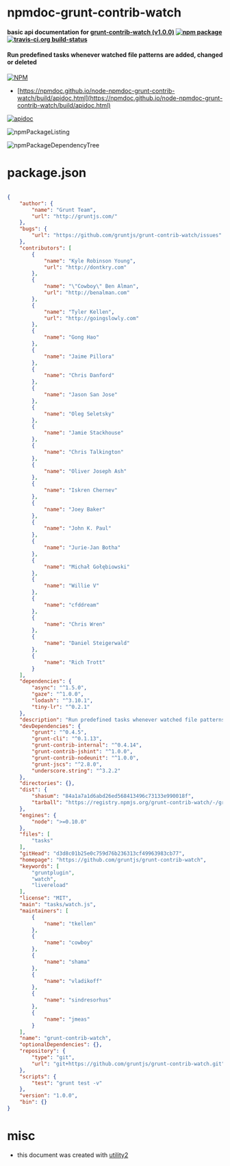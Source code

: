 # npmdoc-grunt-contrib-watch

#### basic api documentation for  [grunt-contrib-watch (v1.0.0)](https://github.com/gruntjs/grunt-contrib-watch)  [![npm package](https://img.shields.io/npm/v/npmdoc-grunt-contrib-watch.svg?style=flat-square)](https://www.npmjs.org/package/npmdoc-grunt-contrib-watch) [![travis-ci.org build-status](https://api.travis-ci.org/npmdoc/node-npmdoc-grunt-contrib-watch.svg)](https://travis-ci.org/npmdoc/node-npmdoc-grunt-contrib-watch)

#### Run predefined tasks whenever watched file patterns are added, changed or deleted

[![NPM](https://nodei.co/npm/grunt-contrib-watch.png?downloads=true&downloadRank=true&stars=true)](https://www.npmjs.com/package/grunt-contrib-watch)

- [https://npmdoc.github.io/node-npmdoc-grunt-contrib-watch/build/apidoc.html](https://npmdoc.github.io/node-npmdoc-grunt-contrib-watch/build/apidoc.html)

[![apidoc](https://npmdoc.github.io/node-npmdoc-grunt-contrib-watch/build/screenCapture.buildCi.browser.%252Ftmp%252Fbuild%252Fapidoc.html.png)](https://npmdoc.github.io/node-npmdoc-grunt-contrib-watch/build/apidoc.html)

![npmPackageListing](https://npmdoc.github.io/node-npmdoc-grunt-contrib-watch/build/screenCapture.npmPackageListing.svg)

![npmPackageDependencyTree](https://npmdoc.github.io/node-npmdoc-grunt-contrib-watch/build/screenCapture.npmPackageDependencyTree.svg)



# package.json

```json

{
    "author": {
        "name": "Grunt Team",
        "url": "http://gruntjs.com/"
    },
    "bugs": {
        "url": "https://github.com/gruntjs/grunt-contrib-watch/issues"
    },
    "contributors": [
        {
            "name": "Kyle Robinson Young",
            "url": "http://dontkry.com"
        },
        {
            "name": "\"Cowboy\" Ben Alman",
            "url": "http://benalman.com"
        },
        {
            "name": "Tyler Kellen",
            "url": "http://goingslowly.com"
        },
        {
            "name": "Gong Hao"
        },
        {
            "name": "Jaime Pillora"
        },
        {
            "name": "Chris Danford"
        },
        {
            "name": "Jason San Jose"
        },
        {
            "name": "Oleg Seletsky"
        },
        {
            "name": "Jamie Stackhouse"
        },
        {
            "name": "Chris Talkington"
        },
        {
            "name": "Oliver Joseph Ash"
        },
        {
            "name": "Iskren Chernev"
        },
        {
            "name": "Joey Baker"
        },
        {
            "name": "John K. Paul"
        },
        {
            "name": "Jurie-Jan Botha"
        },
        {
            "name": "Michał Gołębiowski"
        },
        {
            "name": "Willie V"
        },
        {
            "name": "cfddream"
        },
        {
            "name": "Chris Wren"
        },
        {
            "name": "Daniel Steigerwald"
        },
        {
            "name": "Rich Trott"
        }
    ],
    "dependencies": {
        "async": "^1.5.0",
        "gaze": "^1.0.0",
        "lodash": "^3.10.1",
        "tiny-lr": "^0.2.1"
    },
    "description": "Run predefined tasks whenever watched file patterns are added, changed or deleted",
    "devDependencies": {
        "grunt": "^0.4.5",
        "grunt-cli": "^0.1.13",
        "grunt-contrib-internal": "^0.4.14",
        "grunt-contrib-jshint": "^1.0.0",
        "grunt-contrib-nodeunit": "^1.0.0",
        "grunt-jscs": "^2.8.0",
        "underscore.string": "^3.2.2"
    },
    "directories": {},
    "dist": {
        "shasum": "84a1a7a1d6abd26ed568413496c73133e990018f",
        "tarball": "https://registry.npmjs.org/grunt-contrib-watch/-/grunt-contrib-watch-1.0.0.tgz"
    },
    "engines": {
        "node": ">=0.10.0"
    },
    "files": [
        "tasks"
    ],
    "gitHead": "d3d8c01b25e0c759d76b236313cf49963983cb77",
    "homepage": "https://github.com/gruntjs/grunt-contrib-watch",
    "keywords": [
        "gruntplugin",
        "watch",
        "livereload"
    ],
    "license": "MIT",
    "main": "tasks/watch.js",
    "maintainers": [
        {
            "name": "tkellen"
        },
        {
            "name": "cowboy"
        },
        {
            "name": "shama"
        },
        {
            "name": "vladikoff"
        },
        {
            "name": "sindresorhus"
        },
        {
            "name": "jmeas"
        }
    ],
    "name": "grunt-contrib-watch",
    "optionalDependencies": {},
    "repository": {
        "type": "git",
        "url": "git+https://github.com/gruntjs/grunt-contrib-watch.git"
    },
    "scripts": {
        "test": "grunt test -v"
    },
    "version": "1.0.0",
    "bin": {}
}
```



# misc
- this document was created with [utility2](https://github.com/kaizhu256/node-utility2)
